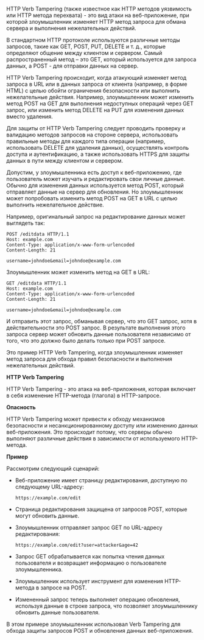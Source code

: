 HTTP Verb Tampering (также известное как HTTP методов уязвимость или HTTP метода перехвата) - это вид атаки на веб-приложение, при которой злоумышленник изменяет HTTP метод запроса для обмана сервера и выполнения нежелательных действий. 

В стандартном HTTP протоколе используются различные методы запросов, такие как GET, POST, PUT, DELETE и т. д., которые определяют общение между клиентом и сервером. Самый распространенный метод – это GET, который используется для запроса данных, а POST - для отправки данных на сервер. 

HTTP Verb Tampering происходит, когда атакующий изменяет метод запроса в URL или в данных запроса от клиента (например, в форме HTML) с целью обойти ограничения безопасности или выполнить нежелательные действия. Например, злоумышленник может изменить метод POST на GET для выполнения недоступных операций через GET запрос, или изменить метод DELETE на PUT для изменения данных вместо удаления.

Для защиты от HTTP Verb Tampering следует проводить проверку и валидацию методов запросов на стороне сервера, использовать правильные методы для каждого типа операции (например, использовать DELETE для удаления данных), осуществлять контроль доступа и аутентификацию, а также использовать HTTPS для защиты данных в пути между клиентом и сервером.

Допустим, у злоумышленника есть доступ к веб-приложению, где пользователь может изучать и редактировать свои личные данные. Обычно для изменения данных используется метод POST, который отправляет данные на сервер для обновления. Но злоумышленник может попробовать изменить метод POST на GET в URL с целью выполнить нежелательное действие.

Например, оригинальный запрос на редактирование данных может выглядеть так:

```
POST /editdata HTTP/1.1
Host: example.com
Content-Type: application/x-www-form-urlencoded
Content-Length: 21

username=johndoe&email=johndoe@example.com
```

Злоумышленник может изменить метод на GET в URL:

```
GET /editdata HTTP/1.1
Host: example.com
Content-Type: application/x-www-form-urlencoded
Content-Length: 21

username=johndoe&email=johndoe@example.com
```

И отправить этот запрос, обманывая сервер, что это GET запрос, хотя в действительности это POST запрос. В результате выполнения этого запроса сервер может обновить данные пользователя независимо от того, что это должно было делать только при POST запросе.

Это пример HTTP Verb Tampering, когда злоумышленник изменяет метод запроса для обхода правил безопасности и выполнения нежелательных действий.

**HTTP Verb Tampering**

HTTP Verb Tampering - это атака на веб-приложения, которая включает в себя изменение HTTP-метода (глагола) в HTTP-запросе.

**Опасность**

HTTP Verb Tampering может привести к обходу механизмов безопасности и несанкционированному доступу или изменению данных веб-приложения. Это происходит потому, что серверы обычно выполняют различные действия в зависимости от используемого HTTP-метода.

**Пример**

Рассмотрим следующий сценарий:

* Веб-приложение имеет страницу редактирования, доступную по следующему URL-адресу:

    ```
    https://example.com/edit
    ```
    
* Страница редактирования защищена от запросов POST, которые могут обновить данные.
* Злоумышленник отправляет запрос GET по URL-адресу редактирования:

    ```
    https://example.com/edit?user=attacker&age=42
    ```
    
* Запрос GET обрабатывается как попытка чтения данных пользователя и возвращает информацию о пользователе злоумышленника.
* Злоумышленник использует инструмент для изменения HTTP-метода в запросе на POST.
* Измененный запрос теперь выполняет операцию обновления, используя данные в строке запроса, что позволяет злоумышленнику обновить данные пользователя.

В этом примере злоумышленник использовал Verb Tampering для обхода защиты запросов POST и обновления данных веб-приложения.